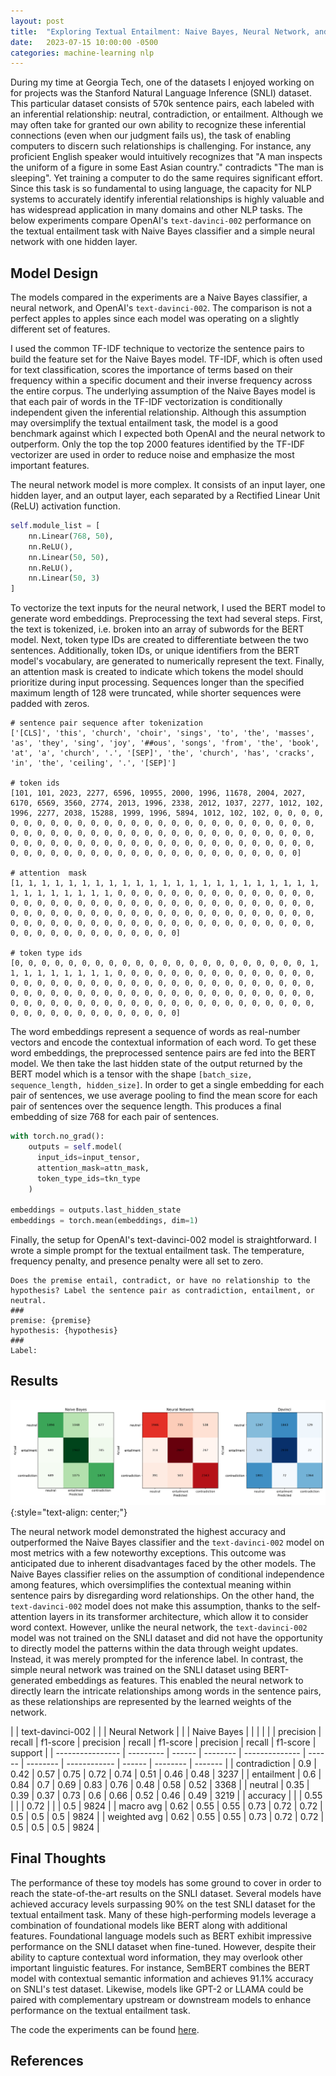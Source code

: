 ```yaml
---
layout: post
title:  "Exploring Textual Entailment: Naive Bayes, Neural Network, and Text-Davinci"
date:   2023-07-15 10:00:00 -0500
categories: machine-learning nlp
---
```


During my time at Georgia Tech, one of the datasets I enjoyed working on for projects was the Stanford Natural Language Inference (SNLI) dataset. This particular dataset consists of 570k sentence pairs, each labeled with an inferential relationship: neutral, contradiction, or entailment. Although we may often take for granted our own ability to recognize these inferential connections (even when our judgment fails us), the task of enabling computers to discern such relationships is challenging. For instance, any proficient English speaker would intuitively recognizes that "A man inspects the uniform of a figure in some East Asian country." contradicts "The man is sleeping". Yet training a computer to do the same requires significant effort. Since this task is so fundamental to using language, the capacity for NLP systems to accurately identify inferential relationships is highly valuable and has widespread application in many domains and other NLP tasks. The below experiments compare OpenAI's `text-davinci-002` performance on the textual entailment task with Naive Bayes classifier and a simple neural network with one hidden layer.

## Model Design

The models compared in the experiments are a Naive Bayes classifier, a neural network, and OpenAI's `text-davinci-002`. The comparison is not a perfect apples to apples since each model was operating on a slightly different set of features.

I used the common TF-IDF technique to vectorize the sentence pairs to build the feature set for the Naive Bayes model. TF-IDF, which is often used for text classification, scores the importance of terms based on their frequency within a specific document and their inverse frequency across the entire corpus. The underlying assumption of the Naive Bayes model is that each pair of words in the TF-IDF vectorization is conditionally independent given the inferential relationship.  Although this assumption may oversimplify the textual entailment task, the model is a good benchmark against which I expected both OpenAI and the neural network to outperform. Only the top the top 2000 features identified by the TF-IDF vectorizer are used in order to reduce noise and emphasize the most important features.

The neural network model is more complex. It consists of an input layer, one hidden layer, and an output layer, each separated by a Rectified Linear Unit (ReLU) activation function.
```python
self.module_list = [
	nn.Linear(768, 50),
	nn.ReLU(),
	nn.Linear(50, 50),
	nn.ReLU(),
	nn.Linear(50, 3)
]
```
To vectorize the text inputs for the neural network, I used the BERT model to generate word embeddings. Preprocessing the text had several steps. First, the text is tokenized, i.e. broken into an array of subwords for the BERT model. Next, token type IDs are created to differentiate between the two sentences. Additionally, token IDs, or unique identifiers from the BERT model's vocabulary, are generated to numerically represent the text. Finally, an attention mask is created to indicate which tokens the model should prioritize during input processing. Sequences longer than the specified maximum length of 128 were truncated, while shorter sequences were padded with zeros.
```
# sentence pair sequence after tokenization
['[CLS]', 'this', 'church', 'choir', 'sings', 'to', 'the', 'masses', 'as', 'they', 'sing', 'joy', '##ous', 'songs', 'from', 'the', 'book', 'at', 'a', 'church', '.', '[SEP]', 'the', 'church', 'has', 'cracks', 'in', 'the', 'ceiling', '.', '[SEP]']

# token ids
[101, 101, 2023, 2277, 6596, 10955, 2000, 1996, 11678, 2004, 2027, 6170, 6569, 3560, 2774, 2013, 1996, 2338, 2012, 1037, 2277, 1012, 102, 1996, 2277, 2038, 15288, 1999, 1996, 5894, 1012, 102, 102, 0, 0, 0, 0, 0, 0, 0, 0, 0, 0, 0, 0, 0, 0, 0, 0, 0, 0, 0, 0, 0, 0, 0, 0, 0, 0, 0, 0, 0, 0, 0, 0, 0, 0, 0, 0, 0, 0, 0, 0, 0, 0, 0, 0, 0, 0, 0, 0, 0, 0, 0, 0, 0, 0, 0, 0, 0, 0, 0, 0, 0, 0, 0, 0, 0, 0, 0, 0, 0, 0, 0, 0, 0, 0, 0, 0, 0, 0, 0, 0, 0, 0, 0, 0, 0, 0, 0, 0, 0, 0, 0, 0, 0, 0, 0]

# attention  mask
[1, 1, 1, 1, 1, 1, 1, 1, 1, 1, 1, 1, 1, 1, 1, 1, 1, 1, 1, 1, 1, 1, 1, 1, 1, 1, 1, 1, 1, 1, 1, 0, 0, 0, 0, 0, 0, 0, 0, 0, 0, 0, 0, 0, 0, 0, 0, 0, 0, 0, 0, 0, 0, 0, 0, 0, 0, 0, 0, 0, 0, 0, 0, 0, 0, 0, 0, 0, 0, 0, 0, 0, 0, 0, 0, 0, 0, 0, 0, 0, 0, 0, 0, 0, 0, 0, 0, 0, 0, 0, 0, 0, 0, 0, 0, 0, 0, 0, 0, 0, 0, 0, 0, 0, 0, 0, 0, 0, 0, 0, 0, 0, 0, 0, 0, 0, 0, 0, 0, 0, 0, 0, 0, 0, 0, 0, 0, 0]

# token type ids
[0, 0, 0, 0, 0, 0, 0, 0, 0, 0, 0, 0, 0, 0, 0, 0, 0, 0, 0, 0, 0, 0, 1, 1, 1, 1, 1, 1, 1, 1, 1, 0, 0, 0, 0, 0, 0, 0, 0, 0, 0, 0, 0, 0, 0, 0, 0, 0, 0, 0, 0, 0, 0, 0, 0, 0, 0, 0, 0, 0, 0, 0, 0, 0, 0, 0, 0, 0, 0, 0, 0, 0, 0, 0, 0, 0, 0, 0, 0, 0, 0, 0, 0, 0, 0, 0, 0, 0, 0, 0, 0, 0, 0, 0, 0, 0, 0, 0, 0, 0, 0, 0, 0, 0, 0, 0, 0, 0, 0, 0, 0, 0, 0, 0, 0, 0, 0, 0, 0, 0, 0, 0, 0, 0, 0, 0, 0, 0]
```

The word embeddings represent a sequence of words as real-number vectors and encode the contextual information of each word. To get these word embeddings, the preprocessed sentence pairs are fed into the BERT model. We then take the last hidden state of the output returned by the BERT model which is a tensor with the shape `[batch_size, sequence_length, hidden_size]`. In order to get a single embedding for each pair of sentences, we use average pooling to find the mean score for each pair of sentences over the sequence length. This produces a final embedding of size 768 for each pair of sentences.
```python
with torch.no_grad():
	outputs = self.model(
	  input_ids=input_tensor,
	  attention_mask=attn_mask,
	  token_type_ids=tkn_type
	)

embeddings = outputs.last_hidden_state
embeddings = torch.mean(embeddings, dim=1)
```

Finally, the setup for OpenAI's text-davinci-002 model is straightforward. I wrote a simple prompt for the textual entailment task. The temperature, frequency penalty, and presence penalty were all set to zero.
```
Does the premise entail, contradict, or have no relationship to the hypothesis? Label the sentence pair as contradiction, entailment, or neutral.
###
premise: {premise}
hypothesis: {hypothesis}
###
Label:
```

## Results

<!-- {:refdef: style="text-align: center;"} -->
![confusion_matrices](/assets/images/post-2023-07-15/confusion_matrices.png){:style="text-align: center;"}
<!-- {: refdef} -->

The neural network model demonstrated the highest accuracy and outperformed the Naive Bayes classifier and the `text-davinci-002` model on most metrics with a few noteworthy exceptions. This outcome was anticipated due to inherent disadvantages faced by the other models. The Naive Bayes classifier relies on the assumption of conditional independence among features, which oversimplifies the contextual meaning within sentence pairs by disregarding word relationships. On the other hand, the `text-davinci-002` model does not make this assumption, thanks to the self-attention layers in its transformer architecture, which allow it to consider word context. However, unlike the neural network, the `text-davinci-002` model was not trained on the SNLI dataset and did not have the opportunity to directly model the patterns within the data through weight updates. Instead, it was merely prompted for the inference label. In contrast, the simple neural network was trained on the SNLI dataset using BERT-generated embeddings as features. This enabled the neural network to directly learn the intricate relationships among words in the sentence pairs, as these relationships are represented by the learned weights of the network.

|                  | text-davinci-002 | |          | Neural Network	|        |          | Naive Bayes  |        |          |         |
|                  | precision | recall | f1-score | precision      | recall | f1-score | precision	   | recall | f1-score | support |
| ---------------- | --------- | ------ | -------- | -------------- | ------ | -------- | ------------ | ------ | -------- | ------- |
| contradiction    |   0.9     | 0.42   | 0.57     | 0.75           | 0.72   | 0.74     | 0.51         | 0.46   | 0.48     | 3237    |
| entailment       | 0.6       | 0.84   | 0.7      | 0.69           | 0.83   | 0.76     | 0.48         | 0.58   | 0.52     | 3368    |
| neutral          | 0.35      | 0.39   | 0.37     | 0.73           | 0.6    | 0.66     | 0.52         | 0.46   | 0.49     | 3219    |
| accuracy         |           |        | 0.55     |                | 			 | 0.72     | 						 |        | 0.5      | 9824    |
| macro avg        | 0.62      | 0.55   | 0.55     | 0.73           | 0.72   | 0.72     | 0.5          | 0.5    | 0.5      | 9824    |
| weighted avg     | 0.62      | 0.55   | 0.55     | 0.73           | 0.72   | 0.72     | 0.5          | 0.5    | 0.5      | 9824    |


## Final Thoughts

The performance of these toy models has some ground to cover in order to reach the state-of-the-art results on the SNLI dataset. Several models have achieved accuracy levels surpassing 90% on the test SNLI dataset for the textual entailment task. Many of these high-performing models leverage a combination of foundational models like BERT along with additional features. Foundational language models such as BERT exhibit impressive performance on the SNLI dataset when fine-tuned. However, despite their ability to capture contextual word information, they may overlook other important linguistic features. For instance, SemBERT combines the BERT model with contextual semantic information and achieves 91.1% accuracy on SNLI's test dataset. Likewise, models like GPT-2 or LLAMA could be paired with complementary upstream or downstream models to enhance performance on the textual entailment task.

The code the experiments can be found [here](https://github.com/jwplatta/textual_entailment).

## References